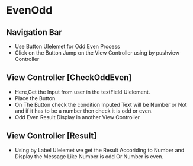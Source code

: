 # EvenOdd
## Navigation Bar
* Use Button UIelemet for Odd Even Process
* Click on the Button Jump on the View Controller using by pushview Controller
## View Controller [CheckOddEven]
* Here,Get the Input from user in the textField UIelement.
* Place the Button.
* On The Button check the condition Inputed Text will be Number or Not and if it has to be a number then check it is odd or even.
* Odd Even Result Display in another View Controller
## View Controller [Result]
* Using by Label UIelemet we get the Result Accoriding to Number and Display the Message Like Number is odd Or Number is even.
